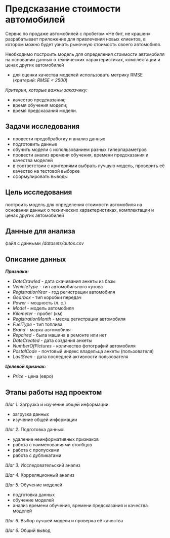 # Предсказание стоимости автомобилей

Сервис по продаже автомобилей с пробегом «Не бит, не крашен» разрабатывает приложение для привлечения новых клиентов, в котором можно будет узнать рыночную стоимость своего автомобиля.

Необходимо построить модель для определения стоимости автомобиля на основании данных о технических характеристиках, комплектации и ценах других автомобилей

* для оценки качества моделей использовать метрику RMSE (*критерий: RMSE < 2500*)

*Критерии, которые важны заказчику:*
* качество предсказания;
* время обучения модели;
* время предсказания модели.

## Задачи исследования

* провести предобработку и анализ данных
* подготовить данные
* обучить модели с использованием разных гиперпараметров
* провести анализ времени обучения, времени предсказания и качества моделей
* в соответствии с критериями выбрать лучшую модель, проверить её качество на тестовой выборке
* сформулировать выводы

## Цель исследования
построить модель для определения стоимости автомобиля на основании данных о технических характеристиках, комплектации и ценах других автомобилей

## Данные для анализа
файл с данными */datasets/autos.csv*

## Описание данных

***Признаки:***
* *DateCrawled* - дата скачивания анкеты из базы
* *VehicleType* - тип автомобильного кузова
* *RegistrationYear* - год регистрации автомобиля
* *Gearbox* - тип коробки передач
* *Power* - мощность (л. с.)
* *Model* - модель автомобиля
* *Kilometer* - пробег (км)
* *RegistrationMonth* - месяц регистрации автомобиля
* *FuelType* - тип топлива
* *Brand* - марка автомобиля
* *Repaired* - была машина в ремонте или нет
* *DateCreated* - дата создания анкеты
* *NumberOfPictures* - количество фотографий автомобиля
* *PostalCode* - почтовый индекс владельца анкеты (пользователя)
* *LastSeen* - дата последней активности пользователя

***Целевой признак:***
* *Price* - цена (евро)

## Этапы работы над проектом

*Шаг 1.* Загрузка и изучение общей информации:
* загрузка данных
* изучение общей информации

*Шаг 2.* Подготовка данных:
* удаление неинформативных признаков
* работа с наименованиями столбцов  
* работа с пропусками
* работа с дубликатами

*Шаг 3.* Исследовательский анализ

*Шаг 4.* Корреляционный анализ

*Шаг 5.* Обучение моделей
* подготовка данных
* обучение моделей
* анализ времени обучения, времени предсказания и качества моделей

*Шаг 6.* Выбор лучшей модели и проверка её качества

*Шаг 6.* Общий вывод 
